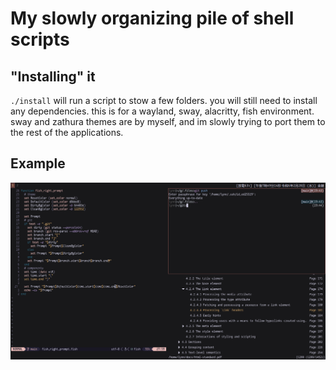 # My slowly organizing pile of shell scripts

## "Installing" it
`./install` will run a script to stow a few folders. you will still need to install any dependencies.
this is for a wayland, sway, alacritty, fish environment. sway and zathura themes are by myself,
and im slowly trying to port them to the rest of the applications. 

## Example
![](example.png)
